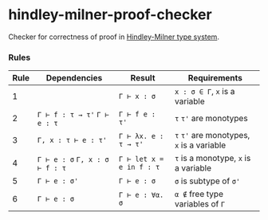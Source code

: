 # hindley-milner-proof-checker

Checker for correctness of proof
in [Hindley-Milner type system](https://en.wikipedia.org/wiki/Hindley%E2%80%93Milner_type_system).

### Rules

| Rule | Dependencies                   | Result                   | Requirements                              |
|------|--------------------------------|--------------------------|-------------------------------------------|
| 1    |                                | `Γ ⊢ x : σ`              | `x : σ ∈ Γ`, `x` is a variable            |
| 2    | `Γ ⊢ f : τ → τ'` `Γ ⊢ e : τ`   | `Γ ⊢ f e : τ'`           | `τ` `τ'` are monotypes                    |
| 3    | `Γ, x : τ ⊢ e : τ'`            | `Γ ⊢ λx. e : τ → τ'`     | `τ` `τ'` are monotypes, `x` is a variable |
| 4    | `Γ ⊢ e : σ` `Γ, x : σ ⊢ f : τ` | `Γ ⊢ let x = e in f : τ` | `τ` is a monotype, `x` is a variable      | 
| 5    | `Γ ⊢ e : σ'`                   | `Γ ⊢ e : σ`              | `σ` is subtype of `σ'`                    |
| 6    | `Γ ⊢ e : σ`                    | `Γ ⊢ e : ∀α. σ`          | `α ∉` free type variables of `Γ`          |